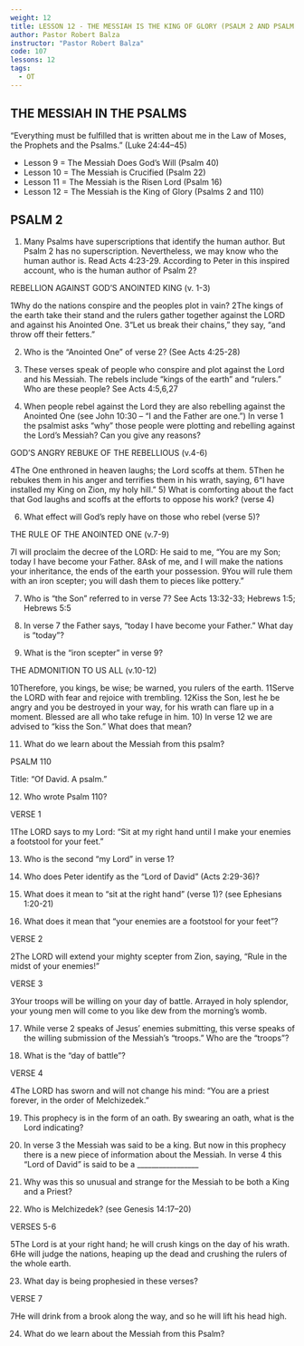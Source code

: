 ```yaml
---
weight: 12
title: LESSON 12 - THE MESSIAH IS THE KING OF GLORY (PSALM 2 AND PSALM 110)
author: Pastor Robert Balza
instructor: "Pastor Robert Balza"
code: 107
lessons: 12
tags: 
  - OT
---
```

## THE MESSIAH IN THE PSALMS

“Everything must be fulfilled that is written about me in the Law of Moses, the Prophets and the Psalms.” (Luke 24:44–45) 

- Lesson 9 = The Messiah Does God’s Will (Psalm 40)
- Lesson 10 = The Messiah is Crucified (Psalm 22)
- Lesson 11 = The Messiah is the Risen Lord (Psalm 16)
- Lesson 12 = The Messiah is the King of Glory (Psalms 2 and 110)

## PSALM 2
1)	Many Psalms have superscriptions that identify the human author. But Psalm 2 has no superscription. Nevertheless, we may know who the human author is. Read Acts 4:23-29. According to Peter in this inspired account, who is the human author of Psalm 2?


REBELLION AGAINST GOD’S ANOINTED KING (v. 1-3)

1Why do the nations conspire and the peoples plot in vain? 
2The kings of the earth take their stand and the rulers gather together against the LORD and against his Anointed One. 
3“Let us break their chains,” they say, “and throw off their fetters.”

2)	Who is the “Anointed One” of verse 2? (See Acts 4:25-28)

3)	These verses speak of people who conspire and plot against the Lord and his Messiah. The rebels include “kings of the earth” and “rulers.” Who are these people? See Acts 4:5,6,27

4)	When people rebel against the Lord they are also rebelling against the Anointed One (see John 10:30 – “I and the Father are one.”) In verse 1 the psalmist asks “why” those people were plotting and rebelling against the Lord’s Messiah? Can you give any reasons? 

GOD’S ANGRY REBUKE OF THE REBELLIOUS (v.4-6)

4The One enthroned in heaven laughs; the Lord scoffs at them. 
5Then he rebukes them in his anger and terrifies them in his wrath, saying, 
6“I have installed my King on Zion, my holy hill.”
5)	What is comforting about the fact that God laughs and scoffs at the efforts to oppose his work? (verse 4)

6)	What effect will God’s reply have on those who rebel (verse 5)?

THE RULE OF THE ANOINTED ONE (v.7-9)

7I will proclaim the decree of the LORD: He said to me, “You are my Son; today I have become your Father. 
8Ask of me, and I will make the nations your inheritance, the ends of the earth your possession. 
9You will rule them with an iron scepter; you will dash them to pieces like pottery.”

7)	Who is “the Son” referred to in verse 7? See Acts 13:32-33; Hebrews 1:5; Hebrews 5:5

8)	In verse 7 the Father says, “today I have become your Father.” What day is “today”?

9)	What is the “iron scepter” in verse 9?


THE ADMONITION TO US ALL (v.10-12)

10Therefore, you kings, be wise; be warned, you rulers of the earth. 
11Serve the LORD with fear and rejoice with trembling. 
12Kiss the Son, lest he be angry and you be destroyed in your way, for his wrath can flare up in a moment. Blessed are all who take refuge in him. 
10)	In verse 12 we are advised to “kiss the Son.” What does that mean? 

11)	What do we learn about the Messiah from this psalm? 

PSALM 110

Title: “Of David. A psalm.” 

12)	Who wrote Psalm 110? 

VERSE 1

1The LORD says to my Lord: “Sit at my right hand until I make your enemies a footstool for your feet.” 

13)	Who is the second “my Lord” in verse 1?

14)	Who does Peter identify as the “Lord of David” (Acts 2:29-36)? 

15)	What does it mean to “sit at the right hand” (verse 1)? (see Ephesians 1:20-21)

16)	What does it mean that “your enemies are a footstool for your feet”?

VERSE 2

2The LORD will extend your mighty scepter from Zion, saying, “Rule in the midst of your enemies!” 

VERSE 3

3Your troops will be willing on your day of battle. Arrayed in holy splendor, your young men will come to you like dew from the morning’s womb. 

17)	While verse 2 speaks of Jesus’ enemies submitting, this verse speaks of the willing submission of the Messiah’s “troops.” Who are the “troops”? 

18)	What is the “day of battle”? 

VERSE 4

4The LORD has sworn and will not change his mind: “You are a priest forever, in the order of Melchizedek.” 

19)	This prophecy is in the form of an oath. By swearing an oath, what is the Lord indicating? 

20)	In verse 3 the Messiah was said to be a king. But now in this prophecy there is a new piece of information about the Messiah. In verse 4 this “Lord of David” is said to be a _________________

21)	Why was this so unusual and strange for the Messiah to be both a King and a Priest? 

22)	Who is Melchizedek? (see Genesis 14:17–20) 

VERSES 5-6

5The Lord is at your right hand; he will crush kings on the day of his wrath. 6He will judge the nations, heaping up the dead and crushing the rulers of the whole earth. 

23)	What day is being prophesied in these verses?

VERSE 7

7He will drink from a brook along the way, and so he will lift his head high. 

24)	What do we learn about the Messiah from this Psalm?